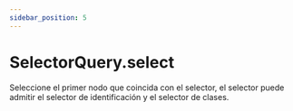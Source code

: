 ```yaml
---
sidebar_position: 5
---
```


# SelectorQuery.select

Seleccione el primer nodo que coincida con el selector, el selector puede admitir el selector de identificación y el selector de clases.
